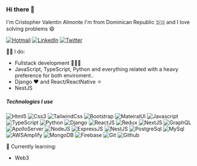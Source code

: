 ### Hi there 👋

I'm Cristopher Valentin Almonte I'm from Dominican Republic 🇩🇴 and I love solving problems :smile:

[![Hotmail](https://img.shields.io/badge/-HOTMAIL-0077B5?style=for-the-badge&logo=hotmail&logoColor=white)](mailto:valentin__c@hotmail.com)
[![LinkedIn](https://img.shields.io/badge/-LINKEDIN-0077B5?style=for-the-badge&logo=linkedin&logoColor=white)](https://www.linkedin.com/in/cristopher-valentin-almonte-3b05681ba/)
[![Twitter](https://img.shields.io/badge/-TWITTER-0077B5?style=for-the-badge&logo=twitter&logoColor=white)](https://twitter.com/CristopheerVA)

👨‍💻 I do:
- Fullstack development 👨🏾‍💻
- JavaScript, TypeScript, Python and everything related with a heavy preference for both enviroment..
- Django ❤️ and React/ReactNative ⚛️
- NestJS

##### Technologies I use

![Html5](https://img.shields.io/badge/-Html5-000000?style=flat&logo=html5)
![Css3](https://img.shields.io/badge/-Css3-000000?style=flat&logo=css3)
![TailwindCss](https://img.shields.io/badge/-TailwindCSS-000000?style=flat&logo=tailwindcss)
![Bootstrap](https://img.shields.io/badge/-Bootstrap-000000?style=flat&logo=bootstrap)
![MateiralUI](https://img.shields.io/badge/-Mui-000000?style=flat&logo=mui)
![Javascript](https://img.shields.io/badge/-JavaScript-000000?style=flat&logo=javascript)
![TypeScript](https://img.shields.io/badge/-TypeScript-000000?style=flat&logo=typescript)
![Python](https://img.shields.io/badge/-Python-000000?style=flat&logo=python)
![Django](https://img.shields.io/badge/-Django-000000?style=flat&logo=django)
![ReactJS](https://img.shields.io/badge/-React-000000?style=flat&logo=react)
![Redux](https://img.shields.io/badge/-Redux-000000?style=flat&logo=redux)
![NextJS](https://img.shields.io/badge/-NextJS-000000?style=flat&logo=nextjs)
![GraphQL](https://img.shields.io/badge/-ApolloServer-000000?style=flat&logo=apolloserver)
![ApolloServer](https://img.shields.io/badge/-GraphQL-000000?style=flat&logo=graphql)
![NodeJS](https://img.shields.io/badge/-NodeJS-000000?style=flat&logo=nodejs)
![ExpressJS](https://img.shields.io/badge/-ExpressJS-000000?style=flat&logo=express)
![NestJS](https://img.shields.io/badge/-NestJS-000000?style=flat&logo=nestjs)
![PostgreSql](https://img.shields.io/badge/-PostgreSql-000000?style=flat&logo=postgresql)
![MySql](https://img.shields.io/badge/-MySql-000000?style=flat&logo=mysql)
![AWSAmplify](https://img.shields.io/badge/-AWSAmplify-000000?style=flat&logo=awsamplify)
![MongoDB](https://img.shields.io/badge/-MongoDB-000000?style=flat&logo=mongodb)
![Firebase](https://img.shields.io/badge/-Firebase-000000?style=flat&logo=firebase)
![Git](https://img.shields.io/badge/-Git-000000?style=flat&logo=git)
![Github](https://img.shields.io/badge/-Github-000000?style=flat&logo=github)

🌱 Currently learning:
- Web3
